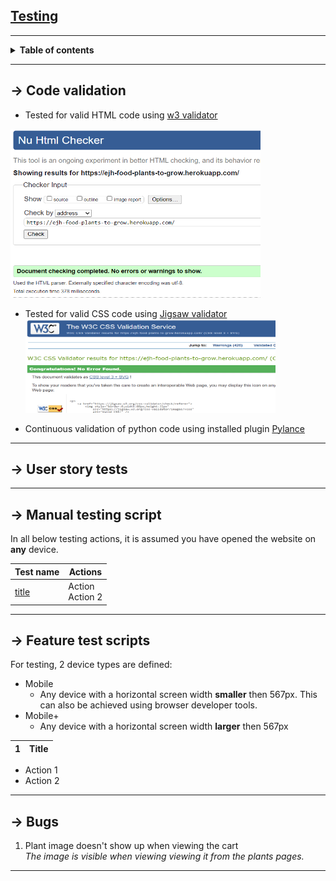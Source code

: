 
## <ins>**Testing**</ins>

---

**<details><summary>Table of contents</summary>**
  - [Code validation](#code-validation)
  - [User story tests](#user-story-tests)
  - [Manual testing script](#manual-testing-script)
  - [Feature test scripts](#feature-test-scripts)
  - [Bugs](#bugs)
</details>

---

## &rarr; **Code validation**
- Tested for valid HTML code using [w3 validator](https://validator.w3.org/nu/)<br>
<img src="media/readme_files/html-validation.png" width="400px" height="270px" alt="Validation tests - HTML">

- Tested for valid CSS code using [Jigsaw validator](https://jigsaw.w3.org/css-validator/)<br>
<img src="media/readme_files/css-validation.png" width="400px" height="150px" alt="Validation tests - CSS"><br>

- Continuous validation of python code using installed plugin [Pylance](https://github.com/microsoft/pylance-release) 

---

## &rarr; **User story tests**


---

## &rarr; **Manual testing script**
In all below testing actions, it is assumed you have opened the website on **any** device. 

|Test name|Actions|
|-|-|
|<ins>title</ins>|Action <br> Action 2|

---

## &rarr; **Feature test scripts**
For testing, 2 device types are defined:
- Mobile
    * Any device with a horizontal screen width **smaller** then 567px. This can also be achieved using browser developer tools.
- Mobile+
    * Any device with a horizontal screen width **larger** then 567px

|1|Title|
|-|-|
- Action 1
- Action 2

---

## &rarr; **Bugs**
1. Plant image doesn't show up when viewing the cart <br>
   <i>The image is visible when viewing viewing it from the plants pages.</i> 
---